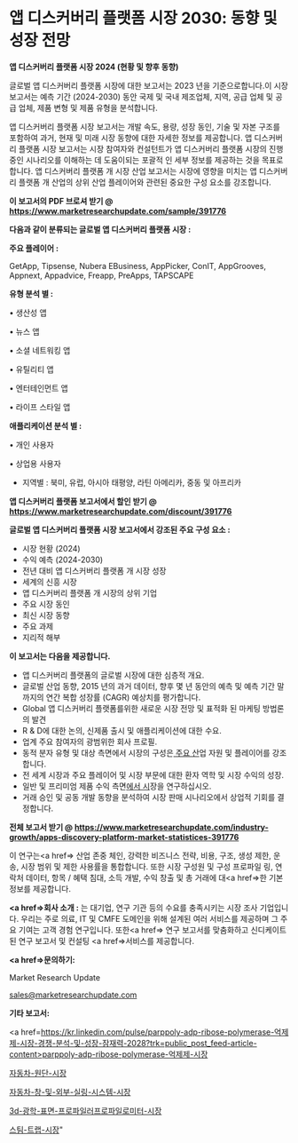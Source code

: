 # 앱 디스커버리 플랫폼 시장 2030: 동향 및 성장 전망

<strong>앱 디스커버리 플랫폼 시장 2024 (현황 및 향후 동향)</strong>

글로벌 앱 디스커버리 플랫폼 시장에 대한 보고서는 2023 년을 기준으로합니다.이 시장 보고서는 예측 기간 (2024-2030) 동안 국제 및 국내 제조업체, 지역, 공급 업체 및 공급 업체, 제품 변형 및 제품 유형을 분석합니다.

앱 디스커버리 플랫폼 시장 보고서는 개발 속도, 용량, 성장 동인, 기술 및 자본 구조를 포함하여 과거, 현재 및 미래 시장 동향에 대한 자세한 정보를 제공합니다. 앱 디스커버리 플랫폼 시장 보고서는 시장 참여자와 컨설턴트가 앱 디스커버리 플랫폼 시장의 진행중인 시나리오를 이해하는 데 도움이되는 포괄적 인 세부 정보를 제공하는 것을 목표로합니다. 앱 디스커버리 플랫폼 개 시장 산업 보고서는 시장에 영향을 미치는 앱 디스커버리 플랫폼 개 산업의 상위 산업 플레이어와 관련된 중요한 구성 요소를 강조합니다.



<strong>이 보고서의 PDF 브로셔 받기 @ <a href=https://www.marketresearchupdate.com/sample/391776>https://www.marketresearchupdate.com/sample/391776</a></strong>



<strong>다음과 같이 분류되는 글로벌 앱 디스커버리 플랫폼 시장 :</strong>



<strong>주요 플레이어 :</strong>

GetApp, Tipsense, Nubera EBusiness, AppPicker, ConIT, AppGrooves, Appnext, Appadvice, Freapp, PreApps, TAPSCAPE



<strong>유형 분석 별 :</strong>

• 생산성 앱

• 뉴스 앱

• 소셜 네트워킹 앱

• 유틸리티 앱

• 엔터테인먼트 앱

• 라이프 스타일 앱



<strong>애플리케이션 분석 별 :</strong>

• 개인 사용자

• 상업용 사용자

<ul>
  <li>지역별 : 북미, 유럽, 아시아 태평양, 라틴 아메리카, 중동 및 아프리카</li>
</ul>


<strong>앱 디스커버리 플랫폼 보고서에서 할인 받기 @ <a href=https://www.marketresearchupdate.com/discount/391776>https://www.marketresearchupdate.com/discount/391776</a></strong>



<strong>글로벌 앱 디스커버리 플랫폼 시장 보고서에서 강조된 주요 구성 요소 :</strong>
<ul>
  <li>시장 현황 (2024)</li>
  <li>수익 예측 (2024-2030)</li>
  <li>전년 대비 앱 디스커버리 플랫폼 개 시장 성장</li>
  <li>세계의 신흥 시장</li>
  <li>앱 디스커버리 플랫폼 개 시장의 상위 기업</li>
  <li>주요 시장 동인</li>
  <li>최신 시장 동향</li>
  <li>주요 과제</li>
  <li>지리적 해부</li>
</ul>


<strong>이 보고서는 다음을 제공합니다.</strong>
<ul>
  <li>앱 디스커버리 플랫폼의 글로벌 시장에 대한 심층적 개요.</li>
  <li>글로벌 산업 동향, 2015 년의 과거 데이터, 향후 몇 년 동안의 예측 및 예측 기간 말까지의 연간 복합 성장률 (CAGR) 예상치를 평가합니다.</li>
  <li>Global 앱 디스커버리 플랫폼를위한 새로운 시장 전망 및 표적화 된 마케팅 방법론의 발견</li>
  <li>R &amp; D에 대한 논의, 신제품 출시 및 애플리케이션에 대한 수요.</li>
  <li>업계 주요 참여자의 광범위한 회사 프로필.</li>
  <li>동적 분자 유형 및 대상 측면에서 시장의 구성은<a href=> 주요 산</a>업 자원 및 플레이어를 강조합니다.</li>
  <li>전 세계 시장과 주요 플레이어 및 시장 부문에 대한 환자 역학 및 시장 수익의 성장.</li>
  <li>일반 및 프리미엄 제품 수익 측면<a href=>에서 시</a>장을 연구하십시오.</li>
  <li>거래 승인 및 공동 개발 동향을 분석하여 시장 판매 시나리오에서 상업적 기회를 결정합니다.</li>
</ul>



<strong>전체 보고서 받기 @ <a href=https://www.marketresearchupdate.com/industry-growth/apps-discovery-platform-market-statistices-391776>https://www.marketresearchupdate.com/industry-growth/apps-discovery-platform-market-statistices-391776</a></strong>

이 연구는<a href=> 산업 존중</a> 체인, 강력한 비즈니스 전략, 비용, 구조, 생성 제한, 운송, 시장 범위 및 제한 사용률을 통합합니다. 또한 시장 구성원 및 구성 프로파일 링, 연락처 데이터, 항목 / 혜택 침대, 소득 개발, 수익 창출 및 총 거래에 대<a href=>한 기본 </a>정보를 제공합니다.



<strong><a href=>회사 소</a>개 :</strong>
는 대기업, 연구 기관 등의 수요를 충족시키는 시장 조사 기업입니다. 우리는 주로 의료, IT 및 CMFE 도메인을 위해 설계된 여러 서비스를 제공하며 그 주요 기여는 고객 경험 연구입니다. 또한<a href=> 연구 보</a>고서를 맞춤화하고 신디케이트 된 연구 보고서 및 컨설팅 <a href=>서비스</a>를 제공합니다.



<strong><a href=>문의하기:</a></strong>

Market Research Update

sales@marketresearchupdate.com



<strong>기타 보고서:</strong>

<a href=https://kr.linkedin.com/pulse/parppoly-adp-ribose-polymerase-억제제-시장-경쟁-분석-및-성장-잠재력-2028?trk=public_post_feed-article-content>parppoly-adp-ribose-polymerase-억제제-시장</a>

<a href=https://www.linkedin.com/pulse/자동차-원단-시장-세분화-연구-및-목표-고객2029년-trend-tracking-tips-360-analysis/>자동차-원단-시장</a>

<a href=https://www.linkedin.com/pulse/자동차-창-및-외부-실링-시스템-시장-현재-미래-성장-2029-trend-tracking-tips-360-analysis-htfqf/>자동차-창-및-외부-실링-시스템-시장</a>

<a href=https://www.linkedin.com/pulse/3d-광학-표면-프로파일러프로파일로미터-시장-동향-및-성장-전망-data-dive-diaries-24-analysis-id1nf/>3d-광학-표면-프로파일러프로파일로미터-시장</a>

<a href=https://www.linkedin.com/pulse/스팀-트랩-시장-진입-전략-및-위험-평가2030년-data-dive-diaries-24-analysis-rki1f/>스팀-트랩-시장</a>"
